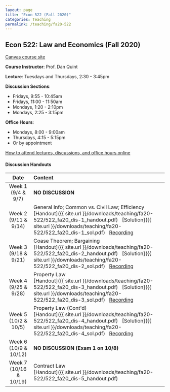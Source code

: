 ```yaml
---
layout: page
title: "Econ 522 (Fall 2020)"
categories: Teaching
permalink: /teaching/fa20-522
---
```


## Econ 522: Law and Economics (Fall 2020)

[Canvas course site](https://canvas.wisc.edu/courses/218041)

**Course Instructor**: Prof. Dan Quint

**Lecture**: Tuesdays and Thursdays, 2:30 - 3:45pm

**Discussion Sections**: 
* Fridays, 9:55 - 10:45am
* Fridays, 11:00 - 11:50am
* Mondays, 1:20 - 2:10pm
* Mondays, 2:25 - 3:15pm

**Office Hours**: 
* Mondays, 8:00 - 9:00am
* Thursdays, 4:15 - 5:15pm
* Or by appointment

[How to attend lectures, discussions, and office hours online](https://canvas.wisc.edu/courses/218041/pages/how-to-join-live-lecture-slash-discussion-section-slash-office-hours)

#### Discussion Handouts

|     Date    |                     Content                     |
|:-----------:|	:---------------------------------------------- |
| Week 1 <br> (9/4 & 9/7) | **NO DISCUSSION** |
| Week 2 <br> (9/11 & 9/14) | General Info; Common vs. Civil Law; Efficiency <br> [Handout]({{ site.url }}/downloads/teaching/fa20-522/522_fa20_dis-1_handout.pdf) &nbsp; [Solution]({{ site.url }}/downloads/teaching/fa20-522/522_fa20_dis-1_sol.pdf) &nbsp; [Recording](https://us-lti.bbcollab.com/collab/ui/session/playback/load/b9403c970eba4d19a56c214f6838e50a) |
| Week 3 <br> (9/18 & 9/21) | Coase Theorem; Bargaining <br> [Handout]({{ site.url }}/downloads/teaching/fa20-522/522_fa20_dis-2_handout.pdf) &nbsp; [Solution]({{ site.url }}/downloads/teaching/fa20-522/522_fa20_dis-2_sol.pdf) &nbsp; [Recording](https://us-lti.bbcollab.com/recording/372c8b0fd03941799bf87a942f1618d5)|
| Week 4 <br> (9/25 & 9/28) | Property Law <br> [Handout]({{ site.url }}/downloads/teaching/fa20-522/522_fa20_dis-3_handout.pdf) &nbsp; [Solution]({{ site.url }}/downloads/teaching/fa20-522/522_fa20_dis-3_sol.pdf) &nbsp; [Recording](https://us-lti.bbcollab.com/recording/1039ea5afe6440ec812b5f33fb97329e)|
| Week 5 <br> (10/2 & 10/5) | Property Law (Cont'd) <br> [Handout]({{ site.url }}/downloads/teaching/fa20-522/522_fa20_dis-4_handout.pdf) &nbsp; [Solution]({{ site.url }}/downloads/teaching/fa20-522/522_fa20_dis-4_sol.pdf) &nbsp; [Recording](https://us-lti.bbcollab.com/recording/b547a3cbb8714b8fa7332c2023b35ccf)|
| Week 6 <br> (10/9 & 10/12) | **NO DISCUSSION (Exam 1 on 10/8)** |
| Week 7 <br> (10/16 & 10/19) | Contract Law <br> [Handout]({{ site.url }}/downloads/teaching/fa20-522/522_fa20_dis-5_handout.pdf) |